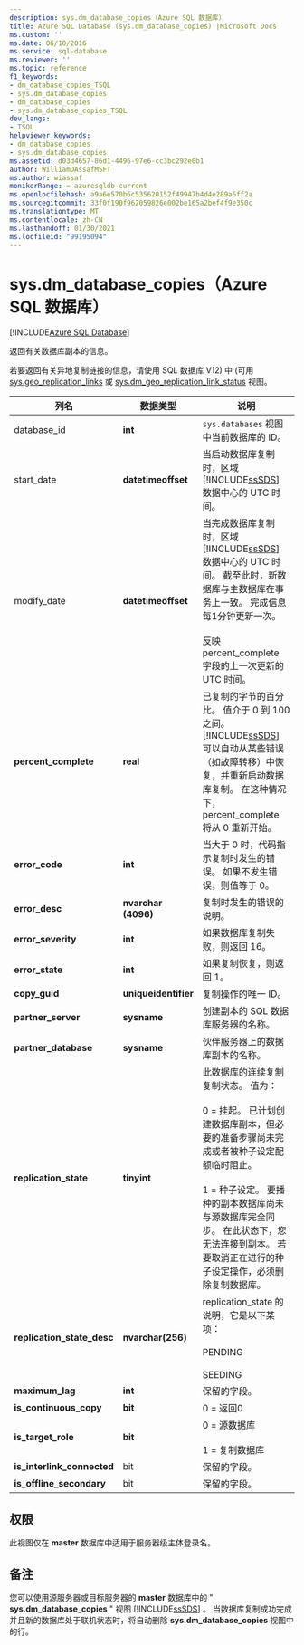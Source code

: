 ```yaml
---
description: sys.dm_database_copies（Azure SQL 数据库）
title: Azure SQL Database (sys.dm_database_copies) |Microsoft Docs
ms.custom: ''
ms.date: 06/10/2016
ms.service: sql-database
ms.reviewer: ''
ms.topic: reference
f1_keywords:
- dm_database_copies_TSQL
- sys.dm_database_copies
- dm_database_copies
- sys.dm_database_copies_TSQL
dev_langs:
- TSQL
helpviewer_keywords:
- dm_database_copies
- sys.dm_database_copies
ms.assetid: d03d4657-86d1-4496-97e6-cc3bc292e0b1
author: WilliamDAssafMSFT
ms.author: wiassaf
monikerRange: = azuresqldb-current
ms.openlocfilehash: a9a6e570b6c535620152f49947b4d4e289a6ff2a
ms.sourcegitcommit: 33f0f190f962059826e002be165a2bef4f9e350c
ms.translationtype: MT
ms.contentlocale: zh-CN
ms.lasthandoff: 01/30/2021
ms.locfileid: "99195094"
---
```

# <a name="sysdm_database_copies-azure-sql-database"></a>sys.dm_database_copies（Azure SQL 数据库）
[!INCLUDE[Azure SQL Database](../../includes/applies-to-version/asdb.md)]

  返回有关数据库副本的信息。  
  
若要返回有关异地复制链接的信息，请使用 SQL 数据库 V12) 中 (可用 [sys.geo_replication_links](../../relational-databases/system-dynamic-management-views/sys-geo-replication-links-azure-sql-database.md) 或 [sys.dm_geo_replication_link_status](../../relational-databases/system-dynamic-management-views/sys-dm-geo-replication-link-status-azure-sql-database.md) 视图。
  
  
|列名|数据类型|说明|  
|-----------------|---------------|-----------------|  
|database_id|**int**|`sys.databases` 视图中当前数据库的 ID。|  
|start_date|**datetimeoffset**|当启动数据库复制时，区域 [!INCLUDE[ssSDS](../../includes/sssds-md.md)] 数据中心的 UTC 时间。|  
|modify_date|**datetimeoffset**|当完成数据库复制时，区域 [!INCLUDE[ssSDS](../../includes/sssds-md.md)] 数据中心的 UTC 时间。 截至此时，新数据库与主数据库在事务上一致。 完成信息每1分钟更新一次。<br /><br />反映 percent_complete 字段的上一次更新的 UTC 时间。|  
|**percent_complete**|**real**|已复制的字节的百分比。 值介于 0 到 100 之间。 [!INCLUDE[ssSDS](../../includes/sssds-md.md)] 可以自动从某些错误（如故障转移）中恢复，并重新启动数据库复制。 在这种情况下，percent_complete 将从 0 重新开始。|  
|**error_code**|**int**|当大于 0 时，代码指示复制时发生的错误。 如果不发生错误，则值等于 0。|  
|**error_desc**|**nvarchar (4096)**|复制时发生的错误的说明。|  
|**error_severity**|**int**|如果数据库复制失败，则返回 16。|  
|**error_state**|**int**|如果复制恢复，则返回 1。|  
|**copy_guid**|**uniqueidentifier**|复制操作的唯一 ID。|  
|**partner_server**|**sysname**|创建副本的 SQL 数据库服务器的名称。|  
|**partner_database**|**sysname**|伙伴服务器上的数据库副本的名称。|  
|**replication_state**|**tinyint**|此数据库的连续复制复制状态。 值为：<br /><br /> 0 = 挂起。 已计划创建数据库副本，但必要的准备步骤尚未完成或者被种子设定配额临时阻止。<br /><br /> 1 = 种子设定。 要播种的副本数据库尚未与源数据库完全同步。 在此状态下，您无法连接到副本。 若要取消正在进行的种子设定操作，必须删除复制数据库。|  
|**replication_state_desc**|**nvarchar(256)**|replication_state 的说明，它是以下某项：<br /><br /> PENDING<br /><br /> SEEDING<br />|  
|**maximum_lag**|**int**|保留的字段。|  
|**is_continuous_copy**|**bit**|0 = 返回0|  
|**is_target_role**|**bit**|0 = 源数据库<br /><br /> 1 = 复制数据库|  
|**is_interlink_connected**|bit|保留的字段。|  
|**is_offline_secondary**|bit|保留的字段。|  
  
## <a name="permissions"></a>权限  
 此视图仅在 **master** 数据库中适用于服务器级主体登录名。  
  
## <a name="remarks"></a>备注  
 您可以使用源服务器或目标服务器的 **master** 数据库中的 " **sys.dm_database_copies** " 视图 [!INCLUDE[ssSDS](../../includes/sssds-md.md)] 。 当数据库复制成功完成并且新的数据库处于联机状态时，将自动删除 **sys.dm_database_copies** 视图中的行。  
  
  
